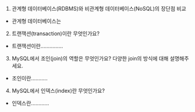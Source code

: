 1. 관계형 데이터베이스(RDBMS)와 비관계형 데이터베이스(NoSQL)의 장단점 비교

- 관게형 데이터베이스는

2. 트랜잭션(transaction)이란 무엇인가요?

- 트랜잭션이란...............

3. MySQL에서 조인(join)의 역할은 무엇인가요? 다양한 join의 방식에 대해 설명해주세요.

- 조인이란...........

4. MySQL에서 인덱스(index)란 무엇인가요?

- 인덱스란............

